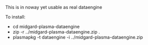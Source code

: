 This is in noway yet usable as real dataengine

To install:
* cd midgard-plasma-dataengine
* zip -r ../midgard-plasma-dataengine.zip .
* plasmapkg -t dataengine -i ../midgard-plasma-dataengine.zip